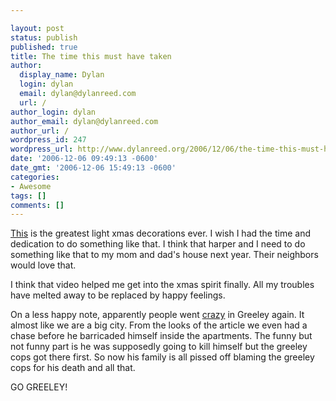 ```yaml
---

layout: post
status: publish
published: true
title: The time this must have taken
author:
  display_name: Dylan
  login: dylan
  email: dylan@dylanreed.com
  url: /
author_login: dylan
author_email: dylan@dylanreed.com
author_url: /
wordpress_id: 247
wordpress_url: http://www.dylanreed.org/2006/12/06/the-time-this-must-have-taken/
date: '2006-12-06 09:49:13 -0600'
date_gmt: '2006-12-06 15:49:13 -0600'
categories:
- Awesome
tags: []
comments: []
---
```


[This][1] is the greatest light xmas decorations ever. I wish I had the time and dedication to do something like that. I think that harper and I need to do something like that to my mom and dad's house next year. Their neighbors would love that.

   [1]: http://www.youtube.com/watch?v=Kw1itGshvD4

I think that video helped me get into the xmas spirit finally. All my troubles have melted away to be replaced by happy feelings.

On a less happy note, apparently people went [crazy][2] in Greeley again. It almost like we are a big city. From the looks of the article we even had a chase before he barricaded himself inside the apartments. The funny but not funny part is he was supposedly going to kill himself but the greeley cops got there first. So now his family is all pissed off blaming the greeley cops for his death and all that.

   [2]: http://www.greeleytrib.com/article/20061206/NEWS/112060057

GO GREELEY!
